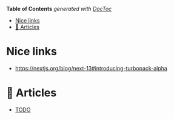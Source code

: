<!-- START doctoc generated TOC please keep comment here to allow auto update -->
<!-- DON'T EDIT THIS SECTION, INSTEAD RE-RUN doctoc TO UPDATE -->
**Table of Contents**  *generated with [DocToc](https://github.com/thlorenz/doctoc)*

- [Nice links](#nice-links)
- [:memo: Articles](#memo-articles)

<!-- END doctoc generated TOC please keep comment here to allow auto update -->

# Nice links

- https://nextjs.org/blog/next-13#introducing-turbopack-alpha

# :memo: Articles

- [TODO](./some_links)